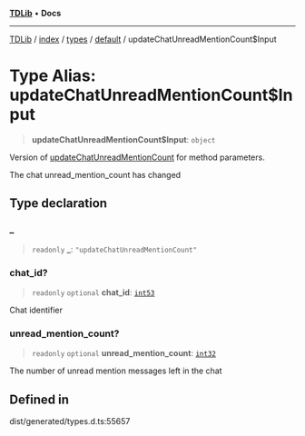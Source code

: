 [**TDLib**](../../../../../../README.md) • **Docs**

***

[TDLib](../../../../../../modules.md) / [index](../../../../../README.md) / [types](../../../README.md) / [default](../README.md) / updateChatUnreadMentionCount$Input

# Type Alias: updateChatUnreadMentionCount$Input

> **updateChatUnreadMentionCount$Input**: `object`

Version of [updateChatUnreadMentionCount](updateChatUnreadMentionCount.md) for method parameters.

The chat unread_mention_count has changed

## Type declaration

### \_

> `readonly` **\_**: `"updateChatUnreadMentionCount"`

### chat\_id?

> `readonly` `optional` **chat\_id**: [`int53`](int53.md)

Chat identifier

### unread\_mention\_count?

> `readonly` `optional` **unread\_mention\_count**: [`int32`](int32.md)

The number of unread mention messages left in the chat

## Defined in

dist/generated/types.d.ts:55657
